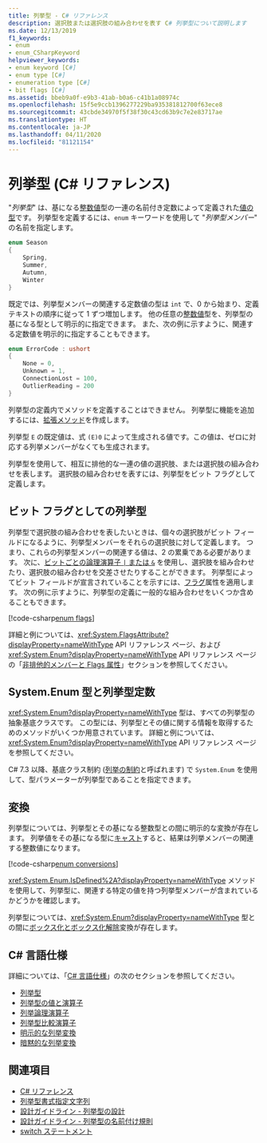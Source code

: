 ```yaml
---
title: 列挙型 - C# リファレンス
description: 選択肢または選択肢の組み合わせを表す C# 列挙型について説明します
ms.date: 12/13/2019
f1_keywords:
- enum
- enum_CSharpKeyword
helpviewer_keywords:
- enum keyword [C#]
- enum type [C#]
- enumeration type [C#]
- bit flags [C#]
ms.assetid: bbeb9a0f-e9b3-41ab-b0a6-c41b1a08974c
ms.openlocfilehash: 15f5e9ccb1396277229ba935381812700f63ece8
ms.sourcegitcommit: 43cbde34970f5f38f30c43cd63b9c7e2e83717ae
ms.translationtype: HT
ms.contentlocale: ja-JP
ms.lasthandoff: 04/11/2020
ms.locfileid: "81121154"
---
```

# <a name="enumeration-types-c-reference"></a>列挙型 (C# リファレンス)

"*列挙型*" は、基になる[整数値](integral-numeric-types.md)型の一連の名前付き定数によって定義された[値の型](value-types.md)です。 列挙型を定義するには、`enum` キーワードを使用して "*列挙型メンバー*" の名前を指定します。

```csharp
enum Season
{
    Spring,
    Summer,
    Autumn,
    Winter
}
```

既定では、列挙型メンバーの関連する定数値の型は `int` で、0 から始まり、定義テキストの順序に従って 1 ずつ増加します。 他の任意の[整数値](integral-numeric-types.md)型を、列挙型の基になる型として明示的に指定できます。 また、次の例に示すように、関連する定数値を明示的に指定することもできます。

```csharp
enum ErrorCode : ushort
{
    None = 0,
    Unknown = 1,
    ConnectionLost = 100,
    OutlierReading = 200
}
```

列挙型の定義内でメソッドを定義することはできません。 列挙型に機能を追加するには、[拡張メソッド](../../programming-guide/classes-and-structs/extension-methods.md)を作成します。

列挙型 `E` の既定値は、式 `(E)0` によって生成される値です。この値は、ゼロに対応する列挙メンバーがなくても生成されます。

列挙型を使用して、相互に排他的な一連の値の選択肢、または選択肢の組み合わせを表します。 選択肢の組み合わせを表すには、列挙型をビット フラグとして定義します。

## <a name="enumeration-types-as-bit-flags"></a>ビット フラグとしての列挙型

列挙型で選択肢の組み合わせを表したいときは、個々の選択肢がビット フィールドになるように、列挙型メンバーをそれらの選択肢に対して定義します。 つまり、これらの列挙型メンバーの関連する値は、2 の累乗である必要があります。 次に、[ビットごとの論理演算子 `|` または `&`](../operators/bitwise-and-shift-operators.md#enumeration-logical-operators) を使用し、選択肢を組み合わせたり、選択肢の組み合わせを交差させたりすることができます。 列挙型によってビット フィールドが宣言されていることを示すには、[フラグ](xref:System.FlagsAttribute)属性を適用します。 次の例に示すように、列挙型の定義に一般的な組み合わせをいくつか含めることもできます。

[!code-csharp[enum flags](snippets/EnumType.cs#Flags)]

詳細と例については、<xref:System.FlagsAttribute?displayProperty=nameWithType> API リファレンス ページ、および <xref:System.Enum?displayProperty=nameWithType> API リファレンス ページの「[非排他的メンバーと Flags 属性](/dotnet/api/system.enum#non-exclusive-members-and-the-flags-attribute)」セクションを参照してください。

## <a name="the-systemenum-type-and-enum-constraint"></a>System.Enum 型と列挙型定数

<xref:System.Enum?displayProperty=nameWithType> 型は、すべての列挙型の抽象基底クラスです。 この型には、列挙型とその値に関する情報を取得するためのメソッドがいくつか用意されています。 詳細と例については、<xref:System.Enum?displayProperty=nameWithType> API リファレンス ページを参照してください。

C# 7.3 以降、基底クラス制約 ([列挙の制約](../../programming-guide/generics/constraints-on-type-parameters.md#enum-constraints)と呼ばれます) で `System.Enum` を使用して、型パラメーターが列挙型であることを指定できます。

## <a name="conversions"></a>変換

列挙型については、列挙型とその基になる整数型との間に明示的な変換が存在します。 列挙値をその基になる型に[キャスト](../operators/type-testing-and-cast.md#cast-expression)すると、結果は列挙メンバーの関連する整数値になります。

[!code-csharp[enum conversions](snippets/EnumType.cs#Conversions)]

<xref:System.Enum.IsDefined%2A?displayProperty=nameWithType> メソッドを使用して、列挙型に、関連する特定の値を持つ列挙型メンバーが含まれているかどうかを確認します。

列挙型については、<xref:System.Enum?displayProperty=nameWithType> 型との間に[ボックス化とボックス化解除](../../programming-guide/types/boxing-and-unboxing.md)変換が存在します。

## <a name="c-language-specification"></a>C# 言語仕様

詳細については、「[C# 言語仕様](~/_csharplang/spec/introduction.md)」の次のセクションを参照してください。

- [列挙型](~/_csharplang/spec/enums.md)
- [列挙型の値と演算子](~/_csharplang/spec/enums.md#enum-values-and-operations)
- [列挙論理演算子](~/_csharplang/spec/expressions.md#enumeration-logical-operators)
- [列挙型比較演算子](~/_csharplang/spec/expressions.md#enumeration-comparison-operators)
- [明示的な列挙変換](~/_csharplang/spec/conversions.md#explicit-enumeration-conversions)
- [暗黙的な列挙変換](~/_csharplang/spec/conversions.md#implicit-enumeration-conversions)

## <a name="see-also"></a>関連項目

- [C# リファレンス](../index.md)
- [列挙型書式指定文字列](../../../standard/base-types/enumeration-format-strings.md)
- [設計ガイドライン - 列挙型の設計](../../../standard/design-guidelines/enum.md)
- [設計ガイドライン - 列挙型の名前付け規則](../../../standard/design-guidelines/names-of-classes-structs-and-interfaces.md#naming-enumerations)
- [switch ステートメント](../keywords/switch.md)
